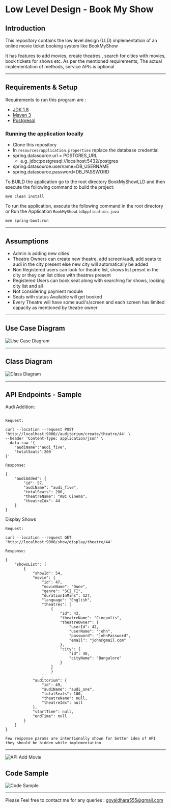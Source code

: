 # Low Level Design - Book My Show 

## Introduction
This repository contains the low level design (LLD) implementation of an online movie ticket booking system like BookMyShow

It has features to add movies, create theatres , search for cities with movies, book tickets for shows etc. As per the mentioned requirements, The actual implementation of methods, service APIs is optional

---

## Requirements & Setup

Requirements to run this program are :

- [JDK 1.8](https://www.oracle.com/java/technologies/downloads/#java8)
- [Maven 3](https://maven.apache.org)
- [Postgresql](https://www.postgresql.org/download/)

### Running the application locally
- Clone this repository
- In `resources/application.properties` replace the database credential 
- spring.datasource.url = POSTGRES_URL
    - e.g. jdbc:postgresql://localhost:5432/postgres
- spring.datasource.username=DB_USERNAME
- spring.datasource.password=DB_PASSWORD


To BUILD the application go to the root directory BookMyShowLLD and then execute the following command to build the project:
```
mvn clean install
```

To run the application, execute the following command in the root directory or Run the Application `BookMyShowLldApplication.java`
```shell
mvn spring-boot:run
```
---

## Assumptions
- Admin is adding new cities 
- Theatre Owners can create new theatre, add screen/audi, add seats to audi in the city present else new city will automatically be added
- Non Registered users can look for theatre list, shows list presnt in the city or they can list cities with theatres present
- Registered Users can book seat along with searching for shows, looking city list and all
- Not considering payment module
- Seats with status Available will get booked
- Every Theatre will have some audi's/screen and each screen has limited capacity as mentioned by theatre owner

---

## Use Case Diagram
![Use Case Diagram](ScreenShot/usecase.png)

---

## Class Diagram
![Class Diagram](ScreenShot/class.png)

---
## API Endpoints - Sample
Audi Addition:
```

Request: 

curl --location --request POST 'http://localhost:9000//auditorium/create/theatre/44' \
--header 'Content-Type: application/json' \
--data-raw '{
    "audiName":"audi_five",
    "totalSeats":200
}'

Response:

{
    "audiAdded": {
        "id": 57,
        "audiName": "audi_five",
        "totalSeats": 200,
        "theatreName": "ABC Cinema",
        "theatreIdx": 44
    }
}

```

Display Shows
```
Request:

curl --location --request GET 'http://localhost:9000/show/display/theatre/44'

Response:

{
    "showsList": [
        {
            "showId": 54,
            "movie": {
                "id": 47,
                "movieName": "Dune",
                "genre": "SCI_FI",
                "durationInMins": 127,
                "language": "English",
                "theatres": [
                    {
                        "id": 43,
                        "theatreName": "Cinepolis",
                        "theatreOwner": {
                            "userId": 42,
                            "userName": "john",
                            "password": "johnPassword",
                            "email": "john@gmail.com"
                        },
                        "city": {
                            "id": 40,
                            "cityName": "Bangalore"
                        }
                    }
                    }
                ]
            "auditorium": {
                "id": 49,
                "audiName": "audi_one",
                "totalSeats": 100,
                "theatreName": null,
                "theatreIdx": null
            },
            "startTime": null,
            "endTime": null
        }
    ]
}

Few response params are intentionally shown for better idea of API they should be hidden while implementation
```
---

![API Add Movie](ScreenShot/movie-add.png)

## Code Sample
![Code Sample](ScreenShot/sample-code.png)

---

Please Feel free to contact me for any queries : goyaldhara555@gmail.com
